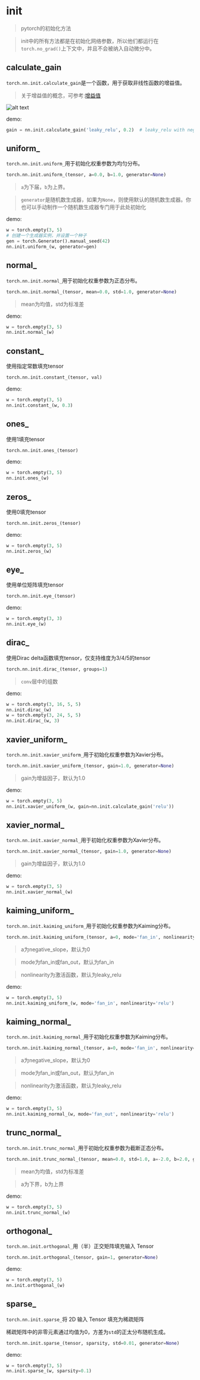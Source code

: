 # init

> pytorch的初始化方法

> init中的所有方法都是在初始化网络参数，所以他们都运行在`torch.no_grad()`上下文中，并且不会被纳入自动微分中。

## calculate_gain

`torch.nn.init.calculate_gain`是一个函数，用于获取非线性函数的增益值。

> 关于增益值的概念，可参考:[增益值](/phd/机器学习/初始化/增益值)

![alt text](assets/init/image.png)

demo:

```python
gain = nn.init.calculate_gain('leaky_relu', 0.2)  # leaky_relu with negative_slope=0.2
```

## uniform_

`torch.nn.init.uniform_`用于初始化权重参数为均匀分布。

```python
torch.nn.init.uniform_(tensor, a=0.0, b=1.0, generator=None)
```

> `a`为下届，`b`为上界。

> `generator`是随机数生成器，如果为`None`，则使用默认的随机数生成器。你也可以手动制作一个随机数生成器专门用于此处初始化

demo:

```python
w = torch.empty(3, 5)
# 创建一个生成器实例，并设置一个种子
gen = torch.Generator().manual_seed(42)
nn.init.uniform_(w, generator=gen)
```

## normal_

`torch.nn.init.normal_`用于初始化权重参数为正态分布。

```python
torch.nn.init.normal_(tensor, mean=0.0, std=1.0, generator=None)
```

> mean为均值，std为标准差

demo:

```python
w = torch.empty(3, 5)
nn.init.normal_(w)
```

## constant_

使用指定常数填充tensor

```python
torch.nn.init.constant_(tensor, val)
```

demo:

```python
w = torch.empty(3, 5)
nn.init.constant_(w, 0.3)
```

## ones_

使用1填充tensor

```python
torch.nn.init.ones_(tensor)
```

demo:

```python
w = torch.empty(3, 5)
nn.init.ones_(w)
```

## zeros_

使用0填充tensor


```python
torch.nn.init.zeros_(tensor)
```

demo:

```python
w = torch.empty(3, 5)
nn.init.zeros_(w)
```

## eye_

使用单位矩阵填充tensor

```python
torch.nn.init.eye_(tensor)
```

demo:

```python
w = torch.empty(3, 3)
nn.init.eye_(w)
```

## dirac_

使用Dirac delta函数填充tensor，仅支持维度为3/4/5的tensor

```python
torch.nn.init.dirac_(tensor, groups=1)
```

> `conv`层中的组数

demo:

```python
w = torch.empty(3, 16, 5, 5)
nn.init.dirac_(w)
w = torch.empty(3, 24, 5, 5)
nn.init.dirac_(w, 3)
```

## xavier_uniform_

`torch.nn.init.xavier_uniform_`用于初始化权重参数为Xavier分布。

```python
torch.nn.init.xavier_uniform_(tensor, gain=1.0, generator=None)
```

> gain为增益因子，默认为1.0

demo:

```python
w = torch.empty(3, 5)
nn.init.xavier_uniform_(w, gain=nn.init.calculate_gain('relu'))
```

## xavier_normal_

`torch.nn.init.xavier_normal_`用于初始化权重参数为Xavier分布。

```python
torch.nn.init.xavier_normal_(tensor, gain=1.0, generator=None)
```

> gain为增益因子，默认为1.0

demo:

```python
w = torch.empty(3, 5)
nn.init.xavier_normal_(w)
```

## kaiming_uniform_

`torch.nn.init.kaiming_uniform_`用于初始化权重参数为Kaiming分布。

```python
torch.nn.init.kaiming_uniform_(tensor, a=0, mode='fan_in', nonlinearity='leaky_relu', generator=None)
```


> a为negative_slope，默认为0

> mode为fan_in或fan_out，默认为fan_in

> nonlinearity为激活函数，默认为leaky_relu

demo:

```python
w = torch.empty(3, 5)
nn.init.kaiming_uniform_(w, mode='fan_in', nonlinearity='relu')
```

## kaiming_normal_

`torch.nn.init.kaiming_normal_`用于初始化权重参数为Kaiming分布。

```python
torch.nn.init.kaiming_normal_(tensor, a=0, mode='fan_in', nonlinearity='leaky_relu', generator=None)
```


> a为negative_slope，默认为0

> mode为fan_in或fan_out，默认为fan_in

> nonlinearity为激活函数，默认为leaky_relu

demo:

```python
w = torch.empty(3, 5)
nn.init.kaiming_normal_(w, mode='fan_out', nonlinearity='relu')
```

## trunc_normal_

`torch.nn.init.trunc_normal_`用于初始化权重参数为截断正态分布。

```python
torch.nn.init.trunc_normal_(tensor, mean=0.0, std=1.0, a=-2.0, b=2.0, generator=None)
```

> mean为均值，std为标准差

> a为下界，b为上界

demo:

```python
w = torch.empty(3, 5)
nn.init.trunc_normal_(w)
```

## orthogonal_

`torch.nn.init.orthogonal_`用（半）正交矩阵填充输入 Tensor

```python
torch.nn.init.orthogonal_(tensor, gain=1, generator=None)
```

demo:

```python
w = torch.empty(3, 5)
nn.init.orthogonal_(w)
```

## sparse_

`torch.nn.init.sparse_`将 2D 输入 Tensor 填充为稀疏矩阵

稀疏矩阵中的非零元素通过均值为0，方差为`std`的正太分布随机生成。

```python
torch.nn.init.sparse_(tensor, sparsity, std=0.01, generator=None)
```

demo:

```python
w = torch.empty(3, 5)
nn.init.sparse_(w, sparsity=0.1)
```